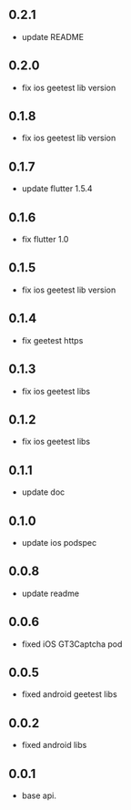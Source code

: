 ## 0.2.1

* update README

## 0.2.0

* fix ios geetest lib version

## 0.1.8

* fix ios geetest lib version

## 0.1.7

* update flutter 1.5.4

## 0.1.6

* fix flutter 1.0

## 0.1.5

* fix ios geetest lib version

## 0.1.4

* fix geetest https

## 0.1.3

* fix ios geetest libs

## 0.1.2

* fix ios geetest libs

## 0.1.1

* update doc

## 0.1.0

* update ios podspec

## 0.0.8

* update readme

## 0.0.6

* fixed iOS GT3Captcha pod

## 0.0.5

* fixed android geetest libs

## 0.0.2

* fixed android libs

## 0.0.1

* base api.